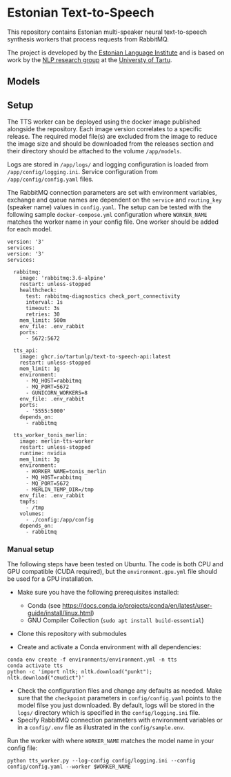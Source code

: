 # Estonian Text-to-Speech

This repository contains Estonian multi-speaker neural text-to-speech synthesis workers that process requests from 
RabbitMQ.

The project is developed by the [Estonian Language Institute](https://www.eki.ee) and is based on work by the [NLP research group](https://tartunlp.ai) at the [Universty of Tartu](https://ut.ee).

## Models

## Setup

The TTS worker can be deployed using the docker image published alongside the repository. Each image version correlates 
to a specific release. The required model file(s) are excluded from the image to reduce the image size and should be
downloaded from the releases section and their directory should be attached to the volume `/app/models`.

Logs are stored in `/app/logs/` and logging configuration is loaded from `/app/config/logging.ini`. Service 
configuration from `/app/config/config.yaml` files.

The RabbitMQ connection parameters are set with environment variables, exchange and queue names are dependent on the 
`service` and `routing_key` (speaker name) values in `config.yaml`. The setup can be tested with the following sample
`docker-compose.yml` configuration where `WORKER_NAME` matches the worker name in your config file. One worker should 
be added for each model.

```
version: '3'
services:
version: '3'
services:

  rabbitmq:
    image: 'rabbitmq:3.6-alpine'
    restart: unless-stopped
    healthcheck:
      test: rabbitmq-diagnostics check_port_connectivity
      interval: 1s
      timeout: 3s
      retries: 30
    mem_limit: 500m
    env_file: .env_rabbit
    ports: 
      - 5672:5672

  tts_api:
    image: ghcr.io/tartunlp/text-to-speech-api:latest
    restart: unless-stopped
    mem_limit: 1g
    environment:
      - MQ_HOST=rabbitmq
      - MQ_PORT=5672
      - GUNICORN_WORKERS=8
    env_file: .env_rabbit
    ports:
      - '5555:5000'
    depends_on:
      - rabbitmq

  tts_worker_tonis_merlin:
    image: merlin-tts-worker
    restart: unless-stopped
    runtime: nvidia
    mem_limit: 3g
    environment:
      - WORKER_NAME=tonis_merlin
      - MQ_HOST=rabbitmq
      - MQ_PORT=5672
      - MERLIN_TEMP_DIR=/tmp
    env_file: .env_rabbit
    tmpfs:
      - /tmp
    volumes:
      - ./config:/app/config
    depends_on:
      - rabbitmq
```

### Manual setup

The following steps have been tested on Ubuntu. The code is both CPU and GPU compatible (CUDA required), but the 
`environment.gpu.yml` file should be used for a GPU installation.

- Make sure you have the following prerequisites installed:
    - Conda (see https://docs.conda.io/projects/conda/en/latest/user-guide/install/linux.html)
    - GNU Compiler Collection (`sudo apt install build-essential`)

- Clone this repository with submodules
- Create and activate a Conda environment with all dependencies:

```
conda env create -f environments/environment.yml -n tts
conda activate tts
python -c 'import nltk; nltk.download("punkt"); nltk.download("cmudict")'
```


- Check the configuration files and change any defaults as needed. Make sure that the `checkpoint` parameters in
  `config/config.yaml` points to the model filse you just downloaded. By default, logs will be stored in the 
  `logs/` directory which is specified in the `config/logging.ini` file.
- Specify RabbitMQ connection parameters with environment variables or in a `config/.env` file as illustrated in the 
  `config/sample.env`.

Run the worker with where `WORKER_NAME` matches the model name in your config file:
```
python tts_worker.py --log-config config/logging.ini --config config/config.yaml --worker $WORKER_NAME
```
